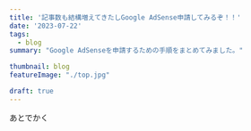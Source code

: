 ```yaml
---
title: '記事数も結構増えてきたしGoogle AdSense申請してみるぞ！！'
date: '2023-07-22'
tags:
  - blog
summary: "Google AdSenseを申請するための手順をまとめてみました。"

thumbnail: blog
featureImage: "./top.jpg"

draft: true
---
```


あとでかく
